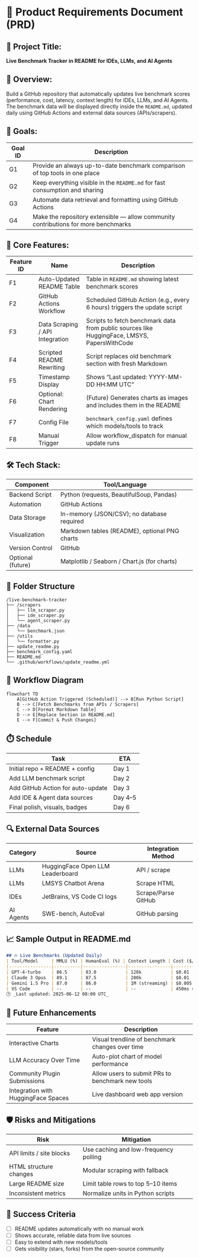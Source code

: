 # 📄 Product Requirements Document (PRD)

## 🧩 Project Title:
**Live Benchmark Tracker in README for IDEs, LLMs, and AI Agents**

## 🧠 Overview:
Build a GitHub repository that automatically updates live benchmark scores (performance, cost, latency, context length) for IDEs, LLMs, and AI Agents. The benchmark data will be displayed directly inside the `README.md`, updated daily using GitHub Actions and external data sources (APIs/scrapers).

## 🎯 Goals:
| Goal ID | Description |
| ------- | ------------------------------------------------------------------- |
| G1 | Provide an always up-to-date benchmark comparison of top tools in one place |
| G2 | Keep everything visible in the `README.md` for fast consumption and sharing |
| G3 | Automate data retrieval and formatting using GitHub Actions |
| G4 | Make the repository extensible — allow community contributions for more benchmarks |

## 🧱 Core Features:
| Feature ID | Name | Description |
| ---------- | ------------------------------- | ------------------------------------------------------------ |
| F1 | Auto-Updated README Table | Table in `README.md` showing latest benchmark scores |
| F2 | GitHub Actions Workflow | Scheduled GitHub Action (e.g., every 6 hours) triggers the update script |
| F3 | Data Scraping / API Integration | Scripts to fetch benchmark data from public sources like HuggingFace, LMSYS, PapersWithCode |
| F4 | Scripted README Rewriting | Script replaces old benchmark section with fresh Markdown |
| F5 | Timestamp Display | Shows “Last updated: YYYY-MM-DD HH:MM UTC” |
| F6 | Optional: Chart Rendering | (Future) Generates charts as images and includes them in the README |
| F7 | Config File | `benchmark_config.yaml` defines which models/tools to track |
| F8 | Manual Trigger | Allow workflow_dispatch for manual update runs |

## 🛠️ Tech Stack:
| Component | Tool/Language |
| --------- | ------------- |
| Backend Script | Python (requests, BeautifulSoup, Pandas) |
| Automation | GitHub Actions |
| Data Storage | In-memory (JSON/CSV); no database required |
| Visualization | Markdown tables (README), optional PNG charts |
| Version Control | GitHub |
| Optional (future) | Matplotlib / Seaborn / Chart.js (for charts) |

## 📁 Folder Structure
```
/live-benchmark-tracker
├── /scrapers
│   ├── llm_scraper.py
│   ├── ide_scraper.py
│   └── agent_scraper.py
├── /data
│   └── benchmark.json
├── /utils
│   └── formatter.py
├── update_readme.py
├── benchmark_config.yaml
├── README.md
└── .github/workflows/update_readme.yml
```

## 🔁 Workflow Diagram
```mermaid
flowchart TD
    A[GitHub Action Triggered (Scheduled)] --> B[Run Python Script]
    B --> C[Fetch Benchmarks from APIs / Scrapers]
    C --> D[Format Markdown Table]
    D --> E[Replace Section in README.md]
    E --> F[Commit & Push Changes]
```

## ⏱️ Schedule
| Task | ETA |
| ------------------------------- | ------- |
| Initial repo + README + config | Day 1 |
| Add LLM benchmark script | Day 2 |
| Add GitHub Action for auto-update | Day 3 |
| Add IDE & Agent data sources | Day 4–5 |
| Final polish, visuals, badges | Day 6 |

## 🔍 External Data Sources
| Category | Source | Integration Method |
| -------- | ------------------------------- | ------------------- |
| LLMs | HuggingFace Open LLM Leaderboard | API / scrape |
| LLMs | LMSYS Chatbot Arena | Scrape HTML |
| IDEs | JetBrains, VS Code CI logs | Scrape/Parse GitHub |
| AI Agents | SWE-bench, AutoEval | GitHub parsing |

## 📈 Sample Output in README.md
```markdown
## 🔥 Live Benchmarks (Updated Daily)
| Tool/Model     | MMLU (%) | HumanEval (%) | Context Length | Cost ($/1k tokens) |
|----------------|----------|----------------|----------------|--------------------|
| GPT-4-turbo    | 86.5     | 83.0           | 128k           | $0.01              |
| Claude 3 Opus  | 89.1     | 87.5           | 200k           | $0.01              |
| Gemini 1.5 Pro | 87.0     | 86.0           | 1M (streaming) | $0.005             |
| VS Code        | --       | --             | --             | 450ms startup time |
🕒 _Last updated: 2025-06-12 08:00 UTC_
```

## 🧩 Future Enhancements
| Feature | Description |
| ------------------------------ | -------------------------------- |
| Interactive Charts | Visual trendline of benchmark changes over time |
| LLM Accuracy Over Time | Auto-plot chart of model performance |
| Community Plugin Submissions | Allow users to submit PRs to benchmark new tools |
| Integration with HuggingFace Spaces | Live dashboard web app version |

## 🛡️ Risks and Mitigations
| Risk | Mitigation |
| ----------------------- | ------------------------------------- |
| API limits / site blocks | Use caching and low-frequency polling |
| HTML structure changes | Modular scraping with fallback |
| Large README size | Limit table rows to top 5–10 items |
| Inconsistent metrics | Normalize units in Python scripts |

## 📌 Success Criteria
* [ ] README updates automatically with no manual work
* [ ] Shows accurate, reliable data from live sources
* [ ] Easy to extend with new models/tools
* [ ] Gets visibility (stars, forks) from the open-source community
